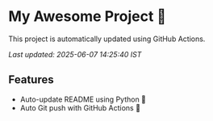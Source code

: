 # My Awesome Project 🚀

This project is automatically updated using GitHub Actions.

_Last updated: 2025-06-07 14:25:40 IST_

## Features
- Auto-update README using Python 🐍
- Auto Git push with GitHub Actions 🤖
